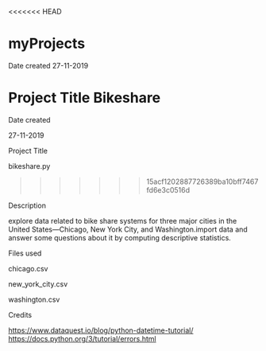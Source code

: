 <<<<<<< HEAD
# myProjects
Date created 
27-11-2019

Project Title
Bikeshare
=======


Date created

27-11-2019

Project Title

bikeshare.py
>>>>>>> 15acf1202887726389ba10bff7467fd6e3c0516d

Description

explore data related to bike share systems for three major cities in the United States—Chicago, New York City, and Washington.import data and answer some questions about it by computing descriptive statistics.


Files used

chicago.csv

new_york_city.csv

washington.csv

Credits

https://www.dataquest.io/blog/python-datetime-tutorial/
https://docs.python.org/3/tutorial/errors.html

